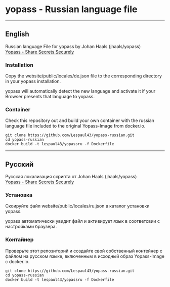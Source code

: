 
# yopass - Russian language file

---
## English
Russian language File for yopass by Johan Haals (jhaals/yopass)   
[Yopass - Share Secrets Securely](https://github.com/jhaals/yopass)

### Installation

Copy the website/public/locales/de.json file to the corresponding directory in your yopass installation.

yopass will automatically detect the new language and activate it if your Browser presents that language to yopass.

### Container

Check this repository out and build your own container with the russian language file included to the original Yopass-Image from docker.io.

```
git clone https://github.com/Lespaul43/yopass-russian.git
cd yopass-russian
docker build -t lespaul43/yopassru -f Dockerfile
```

---
## Русский

Русская локализация скрипта от Johan Haals (jhaals/yopass)   
[Yopass - Share Secrets Securely](https://github.com/jhaals/yopass)

### Установка

Скоируйте файл website/public/locales/ru.json в каталог установки yopass.

yopass автоматически увидит файл и активирует язык в соответсвии с настройками браузера.

### Контайнер

Проверьте этот репозиторий и создайте свой собственный контейнер с файлом на русском языке, включенным в исходный образ Yopass-Image с docker.io.

```
git clone https://github.com/Lespaul43/yopass-russian.git
cd yopass-russian
docker build -t lespaul43/yopassru -f Dockerfile
```